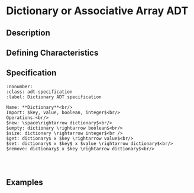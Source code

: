 # Dictionary or Associative Array ADT

## Description


## Defining Characteristics


## Specification

```{prf:definition}
:nonumber:
:class: adt-specification
:label: Dictionary ADT specification

Name: **Dictionary**<br/>
Import: $key, value, boolean, integer$<br/>
Operations:<br/>
$new: \space\rightarrow dictionary$<br/>
$empty: dictionary \rightarrow boolean$<br/>
$size: dictionary \rightarrow integer$<br />
$get: dictionary$ x $key \rightarrow value$<br/>
$set: dictionary$ x $key$ x $value \rightarrow dictionary$<br/>
$remove: dictionary$ x $key \rightarrow dictionary$<br/>




```



## Examples